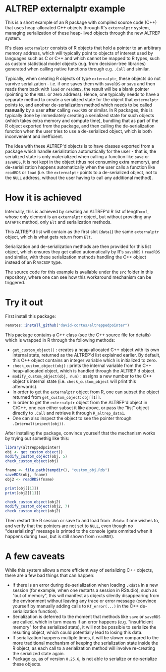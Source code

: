 # ALTREP externalptr example

This is a short example of an R package with compiled source code (C++) that uses heap-allocated C++ objects through R's `externalptr` system, managing serialization of these heap-lived objects through the new ALTREP system.

R's class `externalptr` consists of R objects that hold a pointer to an arbitrary memory address, which will typically point to objects of interest used by languages such as C or C++ and which cannot be mapped to R types, such as custom statistical model objects (e.g. from decision-tree libraries) generated when calling native functions through e.g. `.Call` and similar.

Typically, when creating R objects of type `externalptr`, these objects do not survive serialization - i.e. if one saves them with `saveRDS` or `save` and then reads them back with `load` or `readRDS`, the result will be a blank pointer (pointing to the `NULL` or zero address). Hence, one typically needs to have a separate method to create a serialized state for the object that `externalptr` points to, and another de-serialization method which needs to be called **manually** by a user **after** calling `readRDS` or similar. In R packages, this is typically done by immediately creating a serialized state for such objects (which takes extra memory and compute time), bundling that as part of the R object exported from the package, and then calling the de-serialization function when the user tries to use a de-serialized object, which is both inconvenient and inefficient.

The idea with these ALTREP'd objects is to have classes exported from a package which handle serialization automatically for the user - that is, the serialized state is only materialized when calling a function like `save` or `saveRDS`, it is not kept in the object (thus not consuming extra memory), and de-serialization happens automatically when the user calls a function like `readRDS` or `load` (i.e. the `externalptr` points to a de-serialized object, not to the `NULL` address, without the user having to call any additional method).

# How it is achieved

Internally, this is achieved by creating an ALTREP'd R list of length==1, whose only element is an `externalptr` object, but without providing any `DATAPTR` method, only `Elt` and serialization methods.

This ALTREP'd list will contain as the first slot (`data1`) the same `externalptr` object, which is what gets return from `Elt`.

Serialization and de-serialization methods are then provided for this list object, which ensures they get called automatically by R's `saveRDS` / `readRDS` and similar, with these serialization methods handling the C++ object instead of an R `VECSXP` type.

The source code for this example is available under the `src` folder in this repository, where one can see how this workaround mechanism can be triggered.

# Try it out

First install this package:
```r
remotes::install_github("david-cortes/altreppedpointer")
```

This package contains a C++ class (see the C++ source file for details) which is wrapped in R through the following methods:
* `get_custom_object()` : creates a heap-allocated C++ object with its own internal state, returned as the ALTREP'd list explained earlier. By default, this C++ object contains an integer variable which is initialized to zero.
* `check_custom_object(obj)` : prints the internal variable from the C++ heap-allocated object, which is handled through the ALTREP'd object.
* `modify_custom_object(obj, num)` : assigns a new number to the C++ object's internal state (i.e. `check_custom_object` will print this afterwards).
* In order to get the `externalptr` object from R, one can subset the object returned from `get_custom_object`: `obj[[1]]`.
* In order to get the `externalptr` object from the ALTREP'd object in C/C++, one can either subset it like above, or pass the "list" object directly to `.Call` and retrieve it through `R_altrep_data1`.
* One can also inspect the object to see the pointer through `.Internal(inspect(obj))`.


After installing the package, convince yourself that the mechanism works by trying out somethig like this:
```r
library(altreppedpointer)
obj <- get_custom_object()
modify_custom_object(obj, 5)
check_custom_object(obj)

fname <- file.path(tempdir(), "custom_obj.Rds")
saveRDS(obj, fname)
obj2 <- readRDS(fname)

print(obj[[1]])
print(obj2[[1]])

check_custom_object(obj2)
modify_custom_object(obj2, 7)
check_custom_object(obj2)
```

Then restart the R session or save to and load from `.Rdata` if one wishes to, and verify that the pointers are not set to `NULL`, even though no "deserializing" message is printed to the console (gets ommited when it happens during `load`, but is still shown from `readRDS`).

# A few caveats

While this system allows a more efficient way of serializing C++ objects, there are a few bad things that can happen:

* If there is an error during de-serialization when loading `.Rdata` in a new session (for example, when one restarts a session in RStudio), such as "out of memory", this will manifest as objects silently disappearing from the environment without leaving any trace or error message (convince yourself by manually adding calls to `Rf_error(...)` in the C++ de-serialization function).
* Serialization is deferred to the moment that methods like `save` or `saveRDS` are called, which in turn means if an error happens (e.g. "insufficient memory" for the serialized state), it will not be possible to serialize the resulting object, which could potentially lead to losing this data.
* If serialization happens multiple times, it will be slower compared to the more traditional mechanism of keeping the serialization state inside the R object, as each call to a serialization method will involve re-creating the serialized state again.
* Package `qs`, as of version `0.25.6`, is not able to serialize or de-serialize these objects.
